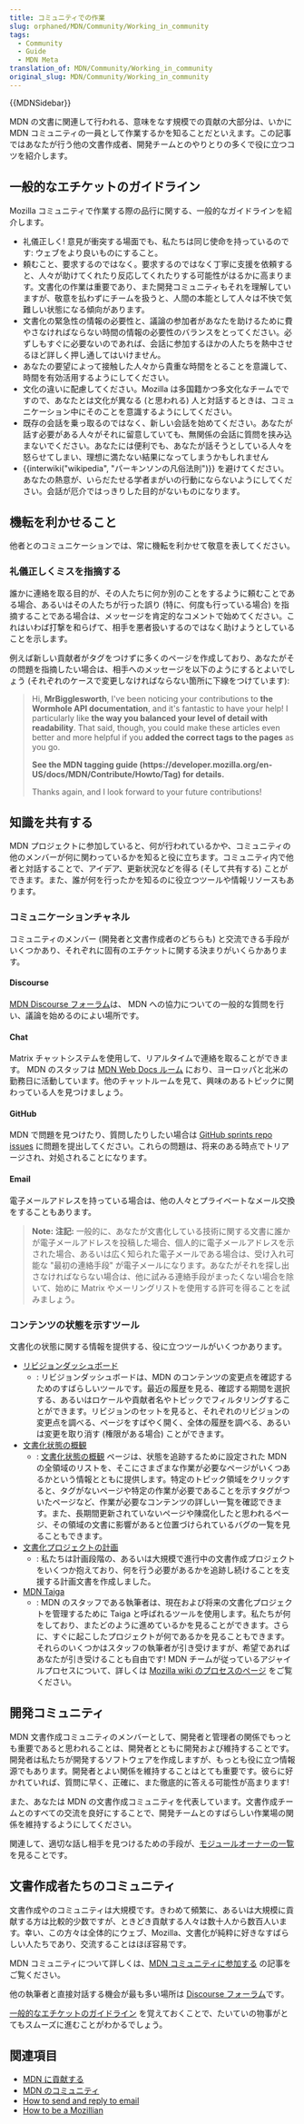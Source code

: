 ```yaml
---
title: コミュニティでの作業
slug: orphaned/MDN/Community/Working_in_community
tags:
  - Community
  - Guide
  - MDN Meta
translation_of: MDN/Community/Working_in_community
original_slug: MDN/Community/Working_in_community
---
```

{{MDNSidebar}}

MDN の文書に関連して行われる、意味をなす規模での貢献の大部分は、いかに MDN コミュニティの一員として作業するかを知ることだといえます。この記事ではあなたが行う他の文書作成者、開発チームとのやりとりの多くで役に立つコツを紹介します。

## 一般的なエチケットのガイドライン

Mozilla コミュニティで作業する際の品行に関する、一般的なガイドラインを紹介します。

- 礼儀正しく! 意見が衝突する場面でも、私たちは同じ使命を持っているのです: ウェブをより良いものにすること。
- 頼むこと、要求するのではなく。要求するのではなく丁寧に支援を依頼すると、人々が助けてくれたり反応してくれたりする可能性がはるかに高まります。文書化の作業は重要であり、また開発コミュニティもそれを理解していますが、敬意を払わずにチームを扱うと、人間の本能として人々は不快で気難しい状態になる傾向があります。
- 文書化の緊急性の情報の必要性と、議論の参加者があなたを助けるために費やさなければならない時間の情報の必要性のバランスをとってください。必ずしもすぐに必要ないのであれば、会話に参加するほかの人たちを熱中させるほど詳しく押し通してはいけません。
- あなたの要望によって接触した人々から貴重な時間をとることを意識して、時間を有効活用するようにしてください。
- 文化の違いに配慮してください。Mozilla は多国籍かつ多文化なチームでですので、あなたとは文化が異なる (と思われる) 人と対話するときは、コミュニケーション中にそのことを意識するようにしてください。
- 既存の会話を乗っ取るのではなく、新しい会話を始めてください。あなたが話す必要がある人々がそれに留意していても、無関係の会話に質問を挟み込まないでください。あなたには便利でも、あなたが話そうとしている人々を怒らせてしまい、理想に満たない結果になってしまうかもしれません
- {{interwiki("wikipedia", "パーキンソンの凡俗法則")}} を避けてください。あなたの熱意が、いらだたせる学者まがいの行動にならないようにしてください。会話が厄介ではっきりした目的がないものになります。

## 機転を利かせること

他者とのコミュニケーションでは、常に機転を利かせて敬意を表してください。

### 礼儀正しくミスを指摘する

誰かに連絡を取る目的が、その人たちに何か別のことをするように頼むことである場合、あるいはその人たちが行った誤り (特に、何度も行っている場合) を指摘することである場合は、メッセージを肯定的なコメントで始めてください。これはいわば打撃を和らげて、相手を悪者扱いするのではなく助けようとしていることを示します。

例えば新しい貢献者がタグをつけずに多くのページを作成しており、あなたがその問題を指摘したい場合は、相手へのメッセージを以下のようにするとよいでしょう (それぞれのケースで変更しなければならない箇所に下線をつけています):

> Hi, **MrBigglesworth**, I've been noticing your contributions to **the Wormhole API documentation**, and it's fantastic to have your help! I particularly like **the way you balanced your level of detail with readability**. That said, though, you could make these articles even better and more helpful if you **added the correct tags to the pages** as you go.
>
> **See the MDN tagging guide (https\://developer.mozilla.org/en-US/docs/MDN/Contribute/Howto/Tag) for details.**
>
> Thanks again, and I look forward to your future contributions!

## 知識を共有する

MDN プロジェクトに参加していると、何が行われているかや、コミュニティの他のメンバーが何に関わっているかを知ると役に立ちます。コミュニティ内で他者と対話することで、アイデア、更新状況などを得る (そして共有する) ことができます。また、誰が何を行ったかを知るのに役立つツールや情報リソースもあります。

### コミュニケーションチャネル

コミュニティのメンバー (開発者と文書作成者のどちらも) と交流できる手段がいくつかあり、それぞれに固有のエチケットに関する決まりがいくらかあります。

#### Discourse

[MDN Discourse フォーラム](https://discourse.mozilla.org/c/mdn)は、 MDN への協力についての一般的な質問を行い、議論を始めるのによい場所です。

#### Chat

Matrix チャットシステムを使用して、リアルタイムで連絡を取ることができます。 MDN のスタッフは [MDN Web Docs ルーム](https://chat.mozilla.org/#/room/#mdn:mozilla.org) におり、ヨーロッパと北米の勤務日に活動しています。他のチャットルームを見て、興味のあるトピックに関わっている人を見つけましょう。

#### GitHub

MDN で問題を見つけたり、質問したりしたい場合は [GitHub sprints repo issues](https://github.com/mdn/sprints/issues) に問題を提出してください。これらの問題は、将来のある時点でトリアージされ、対処されることになります。

#### Email

電子メールアドレスを持っている場合は、他の人々とプライベートなメール交換をすることもあります。

> **Note:** **注記:** 一般的に、あなたが文書化している技術に関する文書に誰かが電子メールアドレスを投稿した場合、個人的に電子メールアドレスを示された場合、あるいは広く知られた電子メールである場合は、受け入れ可能な "最初の連絡手段" が電子メールになります。あなたがそれを探し出さなければならない場合は、他に試みる連絡手段がまったくない場合を除いて、始めに Matrix やメーリングリストを使用する許可を得ることを試みましょう。

### コンテンツの状態を示すツール

文書化の状態に関する情報を提供する、役に立つツールがいくつかあります。

- [リビジョンダッシュボード](/dashboards/revisions)
  - : リビジョンダッシュボードは、MDN のコンテンツの変更点を確認するためのすばらしいツールです。最近の履歴を見る、確認する期間を選択する、あるいはロケールや貢献者名やトピックでフィルタリングすることができます。リビジョンのセットを見ると、それぞれのリビジョンの変更点を調べる、ページをすばやく開く、全体の履歴を調べる、あるいは変更を取り消す (権限がある場合) ことができます。
- [文書化状態の概観](/ja/docs/MDN/Doc_status/Overview)
  - : [文書化状態の概観](/ja/docs/MDN/Doc_status/Overview) ページは、状態を追跡するために設定された MDN の全領域のリストを、そこにさまざまな作業が必要なページがいくつあるかという情報とともに提供します。特定のトピック領域をクリックすると、タグがないページや特定の作業が必要であることを示すタグがついたページなど、作業が必要なコンテンツの詳しい一覧を確認できます。また、長期間更新されていないページや陳腐化したと思われるページ、その領域の文書に影響があると位置づけられているバグの一覧を見ることもできます。
- [文書化プロジェクトの計画](/ja/docs/MDN/Plans)
  - : 私たちは計画段階の、あるいは大規模で進行中の文書作成プロジェクトをいくつか抱えており、何を行う必要があるかを追跡し続けることを支援する計画文書を作成しました。
- [MDN Taiga](https://tree.taiga.io/project/viya-mdn-durable-team)
  - : MDN のスタッフである執筆者は、現在および将来の文書化プロジェクトを管理するために Taiga と呼ばれるツールを使用します。私たちが何をしており、またどのように進めているかを見ることができます。さらに、すぐに起こしたプロジェクトが何であるかを見ることもできます。それらのいくつかはスタッフの執筆者が引き受けますが、希望であればあなたが引き受けることも自由です! MDN チームが従っているアジャイルプロセスについて、詳しくは [Mozilla wiki のプロセスのページ](https://wiki.mozilla.org/Engagement/MDN_Durable_Team/Processes) をご覧ください。

## 開発コミュニティ

MDN 文書作成コミュニティのメンバーとして、開発者と管理者の関係でもっとも重要であると思われることは、開発者とともに開発および維持することです。開発者は私たちが開発するソフトウェアを作成しますが、もっとも役に立つ情報源でもあります。開発者とよい関係を維持することはとても重要です。彼らに好かれていれば、質問に早く、正確に、また徹底的に答える可能性が高まります!

また、あなたは MDN の文書作成コミュニティを代表しています。文書作成チームとのすべての交流を良好にすることで、開発チームとのすばらしい作業場の関係を維持するようにしてください。

関連して、適切な話し相手を見つけるための手段が、[モジュールオーナーの一覧](https://wiki.mozilla.org/Modules) を見ることです。

## 文書作成者たちのコミュニティ

文書作成やのコミュニティは大規模です。きわめて頻繁に、あるいは大規模に貢献する方は比較的少数ですが、ときどき貢献する人々は数十人から数百人います。幸い、この方々は全体的にウェブ、Mozilla、文書化が純粋に好きなすばらしい人たちであり、交流することはほぼ容易です。

MDN コミュニティについて詳しくは、[MDN コミュニティに参加する](/ja/docs/MDN/Community "Project:MDN/Contributing/Join_the_community") の記事をご覧ください。

他の執筆者と直接対話する機会が最も多い場所は [Discourse フォーラム](https://discourse.mozilla.org/c/mdn)です。

[一般的なエチケットのガイドライン](#general_etiquette_guidelines) を覚えておくことで、たいていの物事がとてもスムーズに進むことがわかるでしょう。

## 関連項目

- [MDN に貢献する](/ja/docs/Project:MDN/Contributing)
- [MDN のコミュニティ](/ja/docs/Project:MDN/Contributing/Join_the_community)
- [How to send and reply to email](http://matt.might.net/articles/how-to-email/)
- [How to be a Mozillian](http://blog.gerv.net/2012/10/how-to-be-a-mozillia/)
